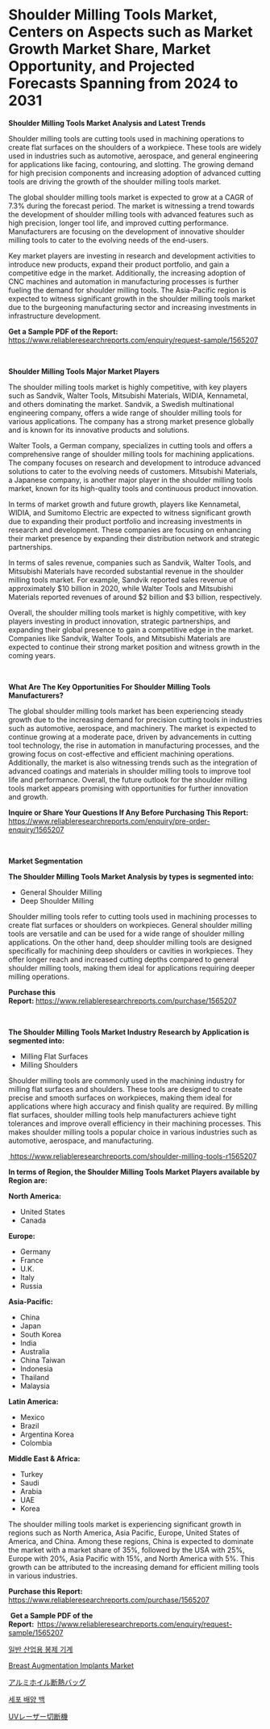 <p><h1>Shoulder Milling Tools Market, Centers on Aspects such as Market Growth Market Share, Market Opportunity, and Projected Forecasts Spanning from 2024 to 2031</h1></p><p><strong>Shoulder Milling Tools Market Analysis and Latest Trends</strong></p>
<p><p>Shoulder milling tools are cutting tools used in machining operations to create flat surfaces on the shoulders of a workpiece. These tools are widely used in industries such as automotive, aerospace, and general engineering for applications like facing, contouring, and slotting. The growing demand for high precision components and increasing adoption of advanced cutting tools are driving the growth of the shoulder milling tools market.</p><p>The global shoulder milling tools market is expected to grow at a CAGR of 7.3% during the forecast period. The market is witnessing a trend towards the development of shoulder milling tools with advanced features such as high precision, longer tool life, and improved cutting performance. Manufacturers are focusing on the development of innovative shoulder milling tools to cater to the evolving needs of the end-users.</p><p>Key market players are investing in research and development activities to introduce new products, expand their product portfolio, and gain a competitive edge in the market. Additionally, the increasing adoption of CNC machines and automation in manufacturing processes is further fueling the demand for shoulder milling tools. The Asia-Pacific region is expected to witness significant growth in the shoulder milling tools market due to the burgeoning manufacturing sector and increasing investments in infrastructure development.</p></p>
<p><strong>Get a Sample PDF of the Report:&nbsp;</strong> <a href="https://www.reliableresearchreports.com/enquiry/request-sample/1565207">https://www.reliableresearchreports.com/enquiry/request-sample/1565207</a></p>
<p>&nbsp;</p>
<p><strong>Shoulder Milling Tools Major Market Players</strong></p>
<p><p>The shoulder milling tools market is highly competitive, with key players such as Sandvik, Walter Tools, Mitsubishi Materials, WIDIA, Kennametal, and others dominating the market. Sandvik, a Swedish multinational engineering company, offers a wide range of shoulder milling tools for various applications. The company has a strong market presence globally and is known for its innovative products and solutions. </p><p>Walter Tools, a German company, specializes in cutting tools and offers a comprehensive range of shoulder milling tools for machining applications. The company focuses on research and development to introduce advanced solutions to cater to the evolving needs of customers. Mitsubishi Materials, a Japanese company, is another major player in the shoulder milling tools market, known for its high-quality tools and continuous product innovation.</p><p>In terms of market growth and future growth, players like Kennametal, WIDIA, and Sumitomo Electric are expected to witness significant growth due to expanding their product portfolio and increasing investments in research and development. These companies are focusing on enhancing their market presence by expanding their distribution network and strategic partnerships.</p><p>In terms of sales revenue, companies such as Sandvik, Walter Tools, and Mitsubishi Materials have recorded substantial revenue in the shoulder milling tools market. For example, Sandvik reported sales revenue of approximately $10 billion in 2020, while Walter Tools and Mitsubishi Materials reported revenues of around $2 billion and $3 billion, respectively.</p><p>Overall, the shoulder milling tools market is highly competitive, with key players investing in product innovation, strategic partnerships, and expanding their global presence to gain a competitive edge in the market. Companies like Sandvik, Walter Tools, and Mitsubishi Materials are expected to continue their strong market position and witness growth in the coming years.</p></p>
<p>&nbsp;</p>
<p><strong>What Are The Key Opportunities For Shoulder Milling Tools Manufacturers?</strong></p>
<p><p>The global shoulder milling tools market has been experiencing steady growth due to the increasing demand for precision cutting tools in industries such as automotive, aerospace, and machinery. The market is expected to continue growing at a moderate pace, driven by advancements in cutting tool technology, the rise in automation in manufacturing processes, and the growing focus on cost-effective and efficient machining operations. Additionally, the market is also witnessing trends such as the integration of advanced coatings and materials in shoulder milling tools to improve tool life and performance. Overall, the future outlook for the shoulder milling tools market appears promising with opportunities for further innovation and growth.</p></p>
<p><strong>Inquire or Share Your Questions If Any Before Purchasing This Report:</strong> <a href="https://www.reliableresearchreports.com/enquiry/pre-order-enquiry/1565207">https://www.reliableresearchreports.com/enquiry/pre-order-enquiry/1565207</a></p>
<p>&nbsp;</p>
<p><strong>Market Segmentation</strong></p>
<p><strong>The Shoulder Milling Tools Market Analysis by types is segmented into:</strong></p>
<p><ul><li>General Shoulder Milling</li><li>Deep Shoulder Milling</li></ul></p>
<p><p>Shoulder milling tools refer to cutting tools used in machining processes to create flat surfaces or shoulders on workpieces. General shoulder milling tools are versatile and can be used for a wide range of shoulder milling applications. On the other hand, deep shoulder milling tools are designed specifically for machining deep shoulders or cavities in workpieces. They offer longer reach and increased cutting depths compared to general shoulder milling tools, making them ideal for applications requiring deeper milling operations.</p></p>
<p><strong>Purchase this Report:&nbsp;</strong><a href="https://www.reliableresearchreports.com/purchase/1565207">https://www.reliableresearchreports.com/purchase/1565207</a></p>
<p>&nbsp;</p>
<p><strong>The Shoulder Milling Tools Market Industry Research by Application is segmented into:</strong></p>
<p><ul><li>Milling Flat Surfaces</li><li>Milling Shoulders</li></ul></p>
<p><p>Shoulder milling tools are commonly used in the machining industry for milling flat surfaces and shoulders. These tools are designed to create precise and smooth surfaces on workpieces, making them ideal for applications where high accuracy and finish quality are required. By milling flat surfaces, shoulder milling tools help manufacturers achieve tight tolerances and improve overall efficiency in their machining processes. This makes shoulder milling tools a popular choice in various industries such as automotive, aerospace, and manufacturing.</p></p>
<p><a href="https://www.reliableresearchreports.com/shoulder-milling-tools-r1565207">&nbsp;https://www.reliableresearchreports.com/shoulder-milling-tools-r1565207</a></p>
<p><strong>In terms of Region, the Shoulder Milling Tools Market Players available by Region are:</strong></p>
<p>
    <p> <strong> North America: </strong>
        <ul>
            <li>United States</li>
            <li>Canada</li>
        </ul>
        </p> 
    <p> <strong> Europe: </strong>
        <ul>
            <li>Germany</li>
            <li>France</li>
            <li>U.K.</li>
            <li>Italy</li>
            <li>Russia</li>
        </ul>
        </p> 
    <p> <strong> Asia-Pacific: </strong>
        <ul>
            <li>China</li>
            <li>Japan</li>
            <li>South Korea</li>
            <li>India</li>
            <li>Australia</li>
            <li>China Taiwan</li>
            <li>Indonesia</li>
            <li>Thailand</li>
            <li>Malaysia</li>
        </ul>
        </p> 
    <p> <strong> Latin America: </strong>
        <ul>
            <li>Mexico</li>
            <li>Brazil</li>
            <li>Argentina Korea</li>
            <li>Colombia</li>
        </ul>
        </p> 
    <p> <strong> Middle East & Africa: </strong>
        <ul>
            <li>Turkey</li>
            <li>Saudi</li>
            <li>Arabia</li>
            <li>UAE</li>
            <li>Korea</li>
        </ul>
    </p>
    </p>
<p><p>The shoulder milling tools market is experiencing significant growth in regions such as North America, Asia Pacific, Europe, United States of America, and China. Among these regions, China is expected to dominate the market with a market share of 35%, followed by the USA with 25%, Europe with 20%, Asia Pacific with 15%, and North America with 5%. This growth can be attributed to the increasing demand for efficient milling tools in various industries.</p></p>
<p><strong>Purchase this Report: </strong><a href="https://www.reliableresearchreports.com/purchase/1565207">https://www.reliableresearchreports.com/purchase/1565207</a></p>
<p>&nbsp;<strong>Get a Sample PDF of the Report:&nbsp;&nbsp;</strong><a href="https://www.reliableresearchreports.com/enquiry/request-sample/1565207">https://www.reliableresearchreports.com/enquiry/request-sample/1565207</a></p>
<p><strong></strong></p>
<p><p><a href="https://github.com/JeromeRtyau89966/Market-Research-Report-List-1/blob/main/263914524773.md">일반 산업용 봉제 기계</a></p><p><a href="https://www.linkedin.com/pulse/breast-augmentation-implants-market-outlook-industry-overview-lerve?trackingId=OhUgVFiItkf1d8F6WX9a8Q%3D%3D">Breast Augmentation Implants Market</a></p><p><a href="https://github.com/wkuactfdzwizk06/Market-Research-Report-List-1/blob/main/128660626768.md">アルミホイル断熱バッグ</a></p><p><a href="https://medium.com/@duculucescu2022/%EC%84%B8%ED%8F%AC-%EB%B0%B0%EC%96%91-%EA%B0%80%EB%B0%A9-%EC%8B%9C%EC%9E%A5-%EB%8F%99%ED%96%A5-%EB%B0%8F-%EC%8B%9C%EC%9E%A5-%EB%B6%84%EC%84%9D%EC%9D%80-2024-2031%EB%85%84%EA%B9%8C%EC%A7%80-%EC%98%88%EC%B8%A1%EB%90%98%EC%97%88%EC%8A%B5%EB%8B%88%EB%8B%A4-5d54dd3a33ba">세포 배양 백</a></p><p><a href="https://github.com/lrlmopnhwd79300/Market-Research-Report-List-1/blob/main/503065726769.md">UVレーザー切断機</a></p></p>